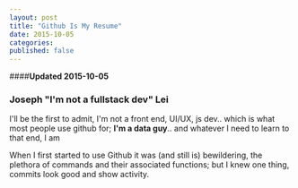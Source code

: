 ```yaml
---
layout: post
title: "Github Is My Resume"
date: 2015-10-05
categories: 
published: false
---
```


####**Updated 2015-10-05**

### Joseph "I'm not a fullstack dev" Lei
I'll be the first to admit, I'm not a front end, UI/UX, js dev.. which is what most people use github for; **I'm a data guy**.. and whatever I need to learn to that end, I am

When I first started to use Github it was (and still is) bewildering, the plethora of commands and their associated functions; but I knew one thing, commits look good and show activity.
